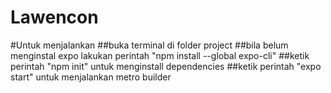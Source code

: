 # Lawencon

#Untuk menjalankan
##buka terminal di folder project
##bila belum menginstal expo lakukan perintah "npm install --global expo-cli"
##ketik perintah "npm init" untuk menginstall dependencies
##ketik perintah "expo start" untuk menjalankan metro builder
